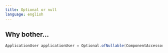 ```yaml
---
title: Optional or null
language: english
---
```


## Why bother...

```java
ApplicationUser applicationUser = Optional.ofNullable(ComponentAccessor.getUserManager().getUserByName(userName)).orElse(null);
```
